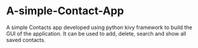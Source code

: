 # A-simple-Contact-App
A simple Contacts app developed using python kivy framework to build the GUI of the application. It can be used to add, delete, search and show all saved contacts.
